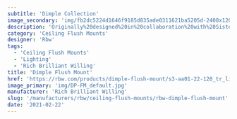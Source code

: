 ```yaml
---
subtitle: 'Dimple Collection'
image_secondary: 'img/fb2dc5224d1646f9185d835ade0311621ba5205d-2400x1200.png'
description: 'Originally%20designed%20in%20collaboration%20with%20Sister%20City%2C%20Dimple%20is%20a%20compact%20and%20dimmable%2C%20flush-mounted%20sconce%20that%20casts%20a%20diffuse%20and%20soft%2C%20atmospheric%20light.%20It%20is%20cheekily%20named%20for%20the%20thick%2C%20domed%20circular%20diffuser%20embedded%20into%20its%20front%20face.'
category: 'Ceiling Flush Mounts'
designer: 'Rbw'
tags:
  - 'Ceiling Flush Mounts'
  - 'Lighting'
  - 'Rich Brilliant Willing'
title: 'Dimple Flush Mount'
href: 'https://rbw.com/products/dimple-flush-mount/s3-aa01-22-120_tr_line-ip20'
image_primary: 'img/DP-FM_default.jpg'
manufacturer: 'Rich Brilliant Willing'
slug: '/manufacturers/rbw/ceiling-flush-mounts/rbw-dimple-flush-mount'
date: '2021-02-22'
---
```

